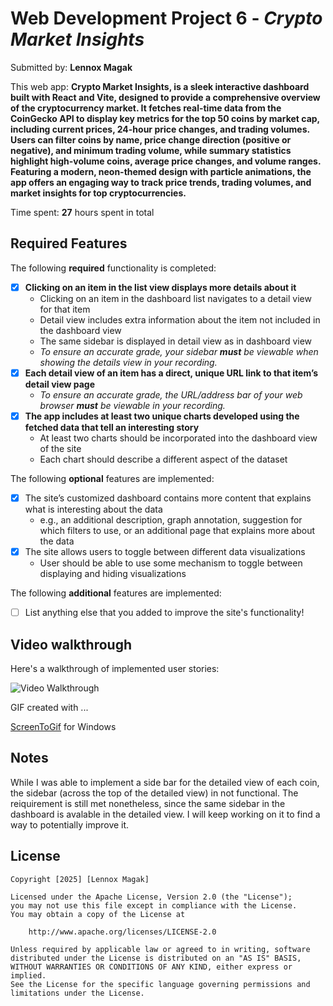 # Web Development Project 6 - *Crypto Market Insights*

Submitted by: **Lennox Magak**

This web app: **Crypto Market Insights, is a sleek interactive dashboard built with React and Vite, designed to provide a comprehensive overview of the cryptocurrency market. It fetches real-time data from the CoinGecko API to display key metrics for the top 50 coins by market cap, including current prices, 24-hour price changes, and trading volumes. Users can filter coins by name, price change direction (positive or negative), and minimum trading volume, while summary statistics highlight high-volume coins, average price changes, and volume ranges. Featuring a modern, neon-themed design with particle animations, the app offers an engaging way to track price trends, trading volumes, and market insights for top cryptocurrencies.**

Time spent: **27** hours spent in total

## Required Features

The following **required** functionality is completed:

- [x] **Clicking on an item in the list view displays more details about it**
  - Clicking on an item in the dashboard list navigates to a detail view for that item
  - Detail view includes extra information about the item not included in the dashboard view
  - The same sidebar is displayed in detail view as in dashboard view
  - *To ensure an accurate grade, your sidebar **must** be viewable when showing the details view in your recording.*
- [X] **Each detail view of an item has a direct, unique URL link to that item’s detail view page**
  -  *To ensure an accurate grade, the URL/address bar of your web browser **must** be viewable in your recording.*
- [X] **The app includes at least two unique charts developed using the fetched data that tell an interesting story**
  - At least two charts should be incorporated into the dashboard view of the site
  - Each chart should describe a different aspect of the dataset


The following **optional** features are implemented:

- [X] The site’s customized dashboard contains more content that explains what is interesting about the data 
  - e.g., an additional description, graph annotation, suggestion for which filters to use, or an additional page that explains more about the data
- [X] The site allows users to toggle between different data visualizations
  - User should be able to use some mechanism to toggle between displaying and hiding visualizations 

  
The following **additional** features are implemented:

* [ ] List anything else that you added to improve the site's functionality!

## Video walkthrough 

Here's a walkthrough of implemented user stories:

<img src='https://i.imgur.com/nyP8mMd.gifv' title='Video Walkthrough' width='' alt='Video Walkthrough' />

GIF created with ...  

[ScreenToGif](https://www.screentogif.com/) for Windows

## Notes

While I was able to implement a side bar for the detailed view of each coin, the sidebar (across the top of the detailed view) in not functional.
The reiquirement is still met nonetheless, since the same sidebar in the dashboard is avalable in the detailed view.
I will keep working on it to find a way to potentially improve it.

## License

    Copyright [2025] [Lennox Magak]

    Licensed under the Apache License, Version 2.0 (the "License");
    you may not use this file except in compliance with the License.
    You may obtain a copy of the License at

        http://www.apache.org/licenses/LICENSE-2.0

    Unless required by applicable law or agreed to in writing, software
    distributed under the License is distributed on an "AS IS" BASIS,
    WITHOUT WARRANTIES OR CONDITIONS OF ANY KIND, either express or implied.
    See the License for the specific language governing permissions and
    limitations under the License.
